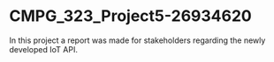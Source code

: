 # CMPG_323_Project5-26934620

In this project a report was made for stakeholders regarding the newly developed IoT API.
